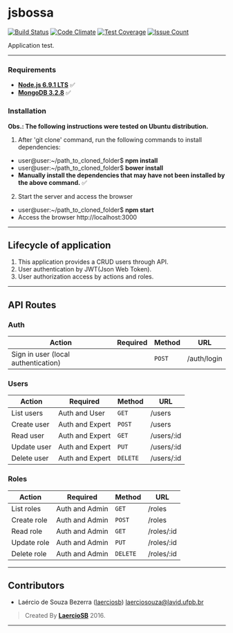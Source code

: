 # jsbossa
[![Build Status](https://travis-ci.org/ProjetosIFPB/RAD_Project.svg?branch=master)](https://travis-ci.org/laerciosb/jsbossa)
[![Code Climate](https://codeclimate.com/github/laerciosb/jsbossa/badges/gpa.svg)](https://codeclimate.com/github/laerciosb/jsbossa)
[![Test Coverage](https://codeclimate.com/github/laerciosb/jsbossa/badges/coverage.svg)](https://codeclimate.com/github/laerciosb/jsbossa/coverage)
[![Issue Count](https://codeclimate.com/github/laerciosb/jsbossa/badges/issue_count.svg)](https://codeclimate.com/github/laerciosb/jsbossa)

Application test.

---

### Requirements ###

* **[Node.js 6.9.1 LTS](http://nodejs.org/en/)** :white_check_mark:
* **[MongoDB 3.2.8](https://docs.mongodb.com/)** :white_check_mark:

### Installation ###

**Obs.: The following instructions were tested on Ubuntu distribution.**

1. After 'git clone' command, run the following commands to install dependencies:
  - user@user:~/path_to_cloned_folder$ **npm install**
  - user@user:~/path_to_cloned_folder$ **bower install**
  - **Manually install the dependencies that may have not been installed by the above command.** :white_check_mark:

2. Start the server and access the browser
  - user@user:~/path_to_cloned_folder$ **npm start**
  - Access the browser http://localhost:3000


---

## Lifecycle of application ##

1. This application provides a CRUD users through API.
2. User authentication by JWT(Json Web Token).
3. User authorization access by actions and roles.

---

## API Routes ##

### Auth ###
|   Action                                 | Required          | Method    | URL                                               
| -----------------------------------------|-------------------|-----------|----------------------------------------------------- 
|   Sign in user (local authentication)    |                   |  `POST`   | /auth/login

### Users ###
|   Action                                 | Required          | Method    | URL                                               
| -----------------------------------------|-------------------|-----------|----------------------------------------------------- 
|   List users                             | Auth and User     |  `GET`    | /users
|   Create user                            | Auth and Expert   |  `POST`   | /users
|   Read user                              | Auth and Expert   |  `GET`    | /users/:id
|   Update user                            | Auth and Expert   |  `PUT`    | /users/:id
|   Delete user                            | Auth and Expert   |  `DELETE` | /users/:id

### Roles ###
|   Action                                 | Required          | Method    | URL
| -----------------------------------------|-------------------|-----------|-----------------------------------------------------
|   List roles                             | Auth and Admin    |  `GET`    | /roles
|   Create role                            | Auth and Admin    |  `POST`   | /roles
|   Read role                              | Auth and Admin    |  `GET`    | /roles/:id
|   Update role                            | Auth and Admin    |  `PUT`    | /roles/:id
|   Delete role                            | Auth and Admin    |  `DELETE` | /roles/:id

---

## Contributors

* Laércio de Souza Bezerra ([laerciosb](https://github.com/laerciosb)) laerciosouza@lavid.ufpb.br

>Created By **[LaercioSB](http://lavid.ufpb.br/index.php/projetos/equipe/)** 2016.

---